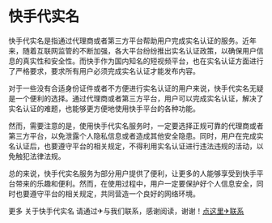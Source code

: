 # 快手代实名

快手代实名是指通过代理商或者第三方平台帮助用户完成实名认证的服务。近年来，随着互联网监管的不断加强，各大平台纷纷推出实名认证政策，以确保用户信息的真实性和安全性。而快手作为国内知名的短视频平台，也在实名认证方面进行了严格要求，要求所有用户必须完成实名认证才能发布内容。

对于一些没有合适身份证件或者不方便进行实名认证的用户来说，快手代实名无疑是一个便利的选择。通过代理商或者第三方平台，用户可以完成实名认证，解决了实名认证的难题，也能够更方便地使用快手平台的各种功能。

然而，需要注意的是，使用快手代实名服务时，一定要选择正规可靠的代理商或者第三方平台，以免泄露个人隐私信息或者造成其他安全隐患。同时，用户在完成实名认证后，也要遵守平台的相关规定，不得利用实名认证进行违法违规的活动，以免触犯法律法规。

总的来说，快手代实名服务为部分用户提供了便利，让更多的人能够享受到快手平台带来的乐趣和便利。然而，在使用过程中，用户一定要保护好个人信息安全，同时也要遵守平台的相关规定，共同营造一个良好的网络环境。

更多 关于快手代实名 请通过✈与我们联系，感谢阅读，谢谢！[点这里✈联系](https://lm.k02.cc)